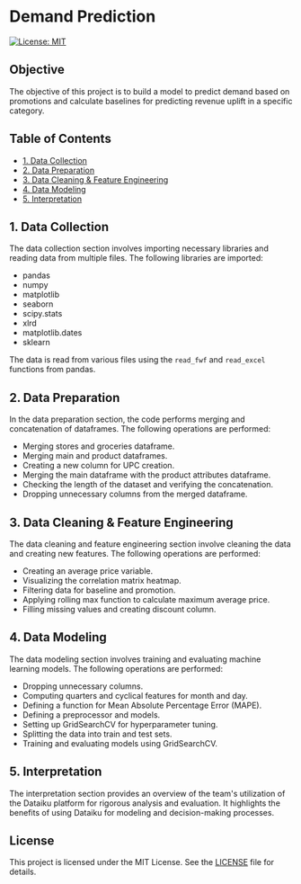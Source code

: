 # Demand Prediction

[![License: MIT](https://img.shields.io/badge/License-MIT-yellow.svg)](https://opensource.org/licenses/MIT)

## Objective

The objective of this project is to build a model to predict demand based on promotions and calculate baselines for predicting revenue uplift in a specific category.

## Table of Contents

- [1. Data Collection](#1-data-collection)
- [2. Data Preparation](#2-data-preparation)
- [3. Data Cleaning & Feature Engineering](#3-data-cleaning--feature-engineering)
- [4. Data Modeling](#4-data-modeling)
- [5. Interpretation](#5-interpretation)

## 1. Data Collection

The data collection section involves importing necessary libraries and reading data from multiple files. The following libraries are imported:

- pandas
- numpy
- matplotlib
- seaborn
- scipy.stats
- xlrd
- matplotlib.dates
- sklearn

The data is read from various files using the `read_fwf` and `read_excel` functions from pandas.

## 2. Data Preparation

In the data preparation section, the code performs merging and concatenation of dataframes. The following operations are performed:

- Merging stores and groceries dataframe.
- Merging main and product dataframes.
- Creating a new column for UPC creation.
- Merging the main dataframe with the product attributes dataframe.
- Checking the length of the dataset and verifying the concatenation.
- Dropping unnecessary columns from the merged dataframe.

## 3. Data Cleaning & Feature Engineering

The data cleaning and feature engineering section involve cleaning the data and creating new features. The following operations are performed:

- Creating an average price variable.
- Visualizing the correlation matrix heatmap.
- Filtering data for baseline and promotion.
- Applying rolling max function to calculate maximum average price.
- Filling missing values and creating discount column.

## 4. Data Modeling

The data modeling section involves training and evaluating machine learning models. The following operations are performed:

- Dropping unnecessary columns.
- Computing quarters and cyclical features for month and day.
- Defining a function for Mean Absolute Percentage Error (MAPE).
- Defining a preprocessor and models.
- Setting up GridSearchCV for hyperparameter tuning.
- Splitting the data into train and test sets.
- Training and evaluating models using GridSearchCV.

## 5. Interpretation

The interpretation section provides an overview of the team's utilization of the Dataiku platform for rigorous analysis and evaluation. It highlights the benefits of using Dataiku for modeling and decision-making processes.

## License

This project is licensed under the MIT License. See the [LICENSE](LICENSE) file for details.
